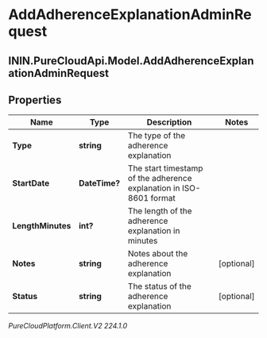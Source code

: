 # AddAdherenceExplanationAdminRequest

## ININ.PureCloudApi.Model.AddAdherenceExplanationAdminRequest

## Properties

|Name | Type | Description | Notes|
|------------ | ------------- | ------------- | -------------|
| **Type** | **string** | The type of the adherence explanation | |
| **StartDate** | **DateTime?** | The start timestamp of the adherence explanation in ISO-8601 format | |
| **LengthMinutes** | **int?** | The length of the adherence explanation in minutes | |
| **Notes** | **string** | Notes about the adherence explanation | [optional] |
| **Status** | **string** | The status of the adherence explanation | [optional] |



_PureCloudPlatform.Client.V2 224.1.0_
